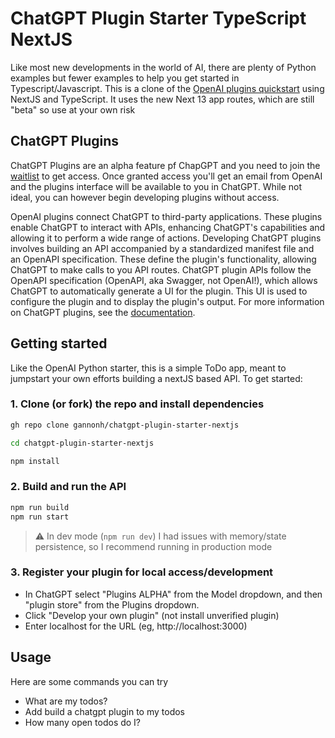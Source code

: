 # ChatGPT Plugin Starter TypeScript NextJS

Like most new developments in the world of AI, there are plenty of Python examples but fewer examples to help you get started in Typescript/Javascript. This is a clone of the [OpenAI plugins quickstart](https://github.com/openai/plugins-quickstart) using NextJS and TypeScript. It uses the new Next 13 app routes, which are still "beta" so use at your own risk

## ChatGPT Plugins

ChatGPT Plugins are an alpha feature pf ChapGPT and you need to join the [waitlist](https://openai.com/waitlist/plugins) to get access. Once granted access you'll get an email from OpenAI and the plugins interface will be available to you in ChatGPT. While not ideal, you can however begin developing plugins without access.

OpenAI plugins connect ChatGPT to third-party applications. These plugins enable ChatGPT to interact with APIs, enhancing ChatGPT's capabilities and allowing it to perform a wide range of actions. Developing ChatGPT plugins involves building an API accompanied by a standardized manifest file and an OpenAPI specification. These define the plugin's functionality, allowing ChatGPT to make calls to you API routes. ChatGPT plugin APIs follow the OpenAPI specification (OpenAPI, aka Swagger, not OpenAI!), which allows ChatGPT to automatically generate a UI for the plugin. This UI is used to configure the plugin and to display the plugin's output. For more information on ChatGPT plugins, see the [documentation](https://platform.openai.com/docs/plugins/introduction).

## Getting started

Like the OpenAI Python starter, this is a simple ToDo app, meant to jumpstart your own efforts building a nextJS based API. To get started:

### 1. Clone (or fork) the repo and install dependencies

```sh
gh repo clone gannonh/chatgpt-plugin-starter-nextjs

cd chatgpt-plugin-starter-nextjs

npm install
```

### 2. Build and run the API

```sh
npm run build
npm run start
```

> ⚠️ In dev mode (`npm run dev`) I had issues with memory/state persistence, so I recommend running in production mode

### 3. Register your plugin for local access/development

- In ChatGPT select "Plugins ALPHA" from the Model dropdown, and then "plugin store" from the Plugins dropdown.
- Click "Develop your own plugin" (not install unverified plugin)
- Enter localhost for the URL (eg, http://localhost:3000)

## Usage

Here are some commands you can try

- What are my todos?
- Add build a chatgpt plugin to my todos
- How many open todos do I?
